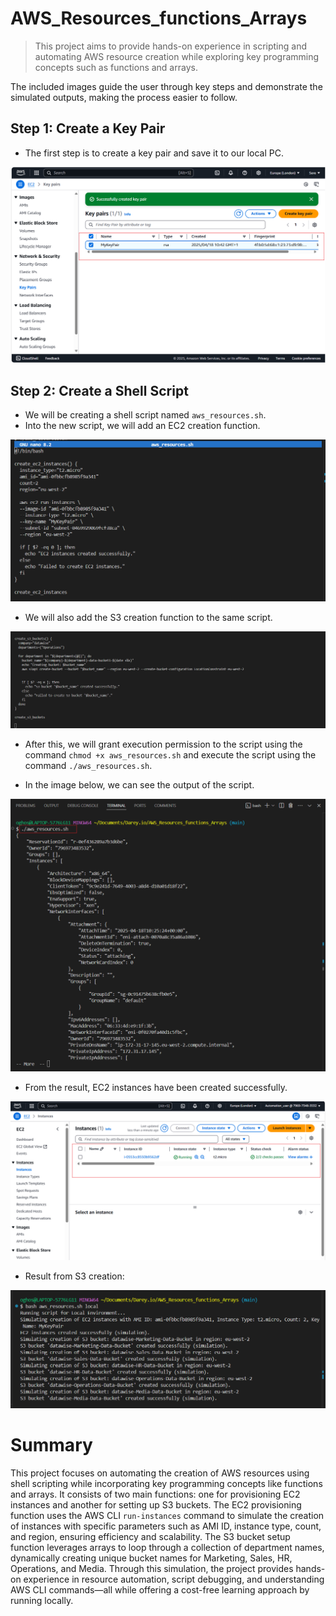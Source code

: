 # AWS_Resources_functions_Arrays

> This project aims to provide hands-on experience in scripting and automating AWS resource creation while exploring key programming concepts such as functions and arrays.

The included images guide the user through key steps and demonstrate the simulated outputs, making the process easier to follow.

## Step 1: Create a Key Pair

- The first step is to create a key pair and save it to our local PC.

![Keypair](./img/1.%20Keypair.png)

## Step 2: Create a Shell Script

- We will be creating a shell script named `aws_resources.sh`.
- Into the new script, we will add an EC2 creation function.

![EC2](./img/2.%20EC2%20B.png)

- We will also add the S3 creation function to the same script.

![S3](./img/3.%20S3%20B.png)

- After this, we will grant execution permission to the script using the command `chmod +x aws_resources.sh` and execute the script using the command `./aws_resources.sh`.

- In the image below, we can see the output of the script.

![Result](./img/4.%20result.png)

- From the result, EC2 instances have been created successfully.

![EC2](./img/5,%20EC2%20CREARED%20B.png)

- Result from S3 creation:

![S3](./img/7.%20output.png)

# Summary

This project focuses on automating the creation of AWS resources using shell scripting while incorporating key programming concepts like functions and arrays. It consists of two main functions: one for provisioning EC2 instances and another for setting up S3 buckets. The EC2 provisioning function uses the AWS CLI `run-instances` command to simulate the creation of instances with specific parameters such as AMI ID, instance type, count, and region, ensuring efficiency and scalability. The S3 bucket setup function leverages arrays to loop through a collection of department names, dynamically creating unique bucket names for Marketing, Sales, HR, Operations, and Media. Through this simulation, the project provides hands-on experience in resource automation, script debugging, and understanding AWS CLI commands—all while offering a cost-free learning approach by running locally.